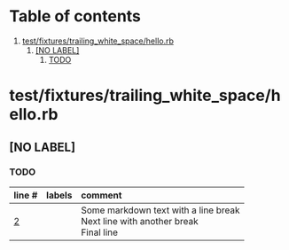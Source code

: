 # Table of contents

1. [test/fixtures/trailing_white_space/hello.rb](#1-0)
   1. [[NO LABEL]](#2-0)
      1. [TODO](#3-0)

# test/fixtures/trailing_white_space/hello.rb<a id="1-0"></a>

## [NO LABEL]<a id="2-0"></a>

### TODO<a id="3-0"></a>

| line # | labels | comment
|:-------|:-------|:-------
| [2](test/fixtures/trailing_white_space/hello.rb#L2) |  | Some markdown text with a line break  <br>Next line with another break  <br>Final line
